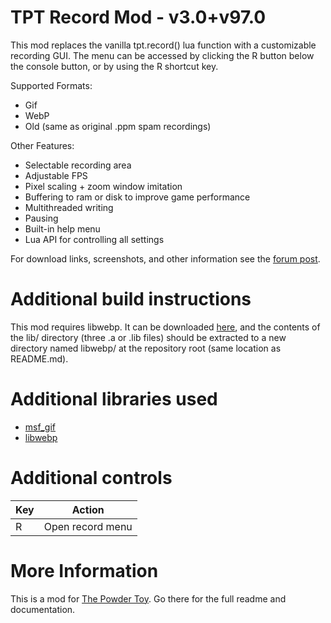 TPT Record Mod - v3.0+v97.0
==========================

This mod replaces the vanilla tpt.record() lua function with a customizable recording GUI. The menu can be accessed by clicking the R button below the console button, or by using the R shortcut key.

Supported Formats:
* Gif
* WebP
* Old (same as original .ppm spam recordings)

Other Features:
* Selectable recording area
* Adjustable FPS
* Pixel scaling + zoom window imitation
* Buffering to ram or disk to improve game performance
* Multithreaded writing
* Pausing
* Built-in help menu
* Lua API for controlling all settings

For download links, screenshots, and other information see the [forum post](https://tpt.io/.323236).

Additional build instructions
===========================================================================

This mod requires libwebp. It can be downloaded [here](https://developers.google.com/speed/webp/download), and the contents of the lib/ directory (three .a or .lib files) should be extracted to a new directory named libwebp/ at the repository root (same location as README.md).

Additional libraries used
===========================================================================

* [msf_gif](https://github.com/notnullnotvoid/msf_gif)
* [libwebp](https://developers.google.com/speed/webp/download)

Additional controls
===========================================================================

| Key | Action           |
| --- | ---------------- |
| R   | Open record menu |

More Information
===========================================================================

This is a mod for [The Powder Toy](https://github.com/The-Powder-Toy/The-Powder-Toy). Go there for the full readme and documentation.
